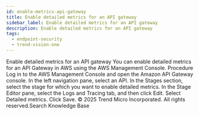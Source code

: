 ```yaml
---
id: enable-metrics-api-gateway
title: Enable detailed metrics for an API gateway
sidebar_label: Enable detailed metrics for an API gateway
description: Enable detailed metrics for an API gateway
tags:
  - endpoint-security
  - trend-vision-one
---
```


 Enable detailed metrics for an API gateway You can enable detailed metrics for an API Gateway in AWS using the AWS Management Console. Procedure Log in to the AWS Management Console and open the Amazon API Gateway console. In the left navigation pane, select an API. In the Stages section, select the stage for which you want to enable detailed metrics. In the Stage Editor pane, select the Logs and Tracing tab, and then click Edit. Select Detailed metrics. Click Save. © 2025 Trend Micro Incorporated. All rights reserved.Search Knowledge Base